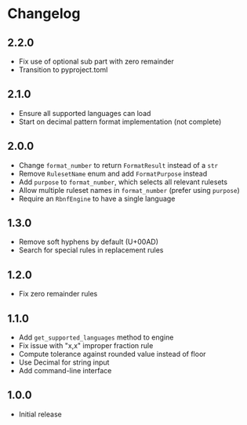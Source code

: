 # Changelog

## 2.2.0

- Fix use of optional sub part with zero remainder
- Transition to pyproject.toml

## 2.1.0

- Ensure all supported languages can load
- Start on decimal pattern format implementation (not complete)

## 2.0.0

- Change `format_number` to return `FormatResult` instead of a `str`
- Remove `RulesetName` enum and add `FormatPurpose` instead
- Add `purpose` to `format_number`, which selects all relevant rulesets
- Allow multiple ruleset names in `format_number` (prefer using `purpose`)
- Require an `RbnfEngine` to have a single language

## 1.3.0

- Remove soft hyphens by default (U+00AD)
- Search for special rules in replacement rules

## 1.2.0

- Fix zero remainder rules

## 1.1.0

- Add `get_supported_languages` method to engine
- Fix issue with "x,x" improper fraction rule
- Compute tolerance against rounded value instead of floor
- Use Decimal for string input
- Add command-line interface

## 1.0.0

- Initial release

